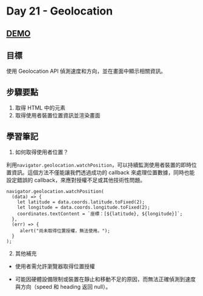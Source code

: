 # Day 21 - Geolocation

## [DEMO](https://ayating.github.io/JavaScript30/21%20-%20Geolocation/index-done.html)

## 目標

使用 Geolocation API 偵測速度和方向，並在畫面中顯示相關資訊。

## 步驟要點

1. 取得 HTML 中的元素
2. 取得使用者裝置位置資訊並渲染畫面

## 學習筆記

1. 如何取得使用者位置？

利用`navigator.geolocation.watchPosition`，可以持續監測使用者裝置的即時位置資訊。這個方法不僅能讓我們透過成功的 callback 來處理位置數據，同時也能設定錯誤的 callback，來應對授權不足或其他技術性問題。

```JS
navigator.geolocation.watchPosition(
  (data) => {
    let latitude = data.coords.latitude.toFixed(2);
    let longitude = data.coords.longitude.toFixed(2);
    coordinates.textContent = `座標：[${latitude}, ${longitude}]`;
  },
  (err) => {
     alert("尚未取得位置授權，無法使用。");
  }
);
```

2. 其他補充

- 使用者需允許瀏覽器取得位置授權

- 可能因硬體設備限制或裝置在靜止和移動不足的原因，而無法正確偵測到速度與方向（speed 和 heading 返回 null）。
